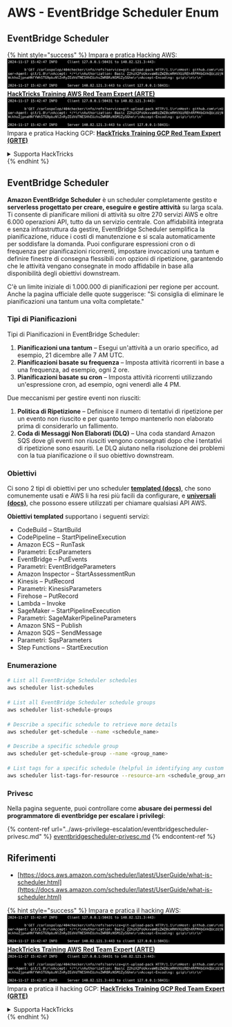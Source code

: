 # AWS - EventBridge Scheduler Enum

## EventBridge Scheduler

{% hint style="success" %}
Impara e pratica Hacking AWS:<img src="../../../.gitbook/assets/image (1).png" alt="" data-size="line">[**HackTricks Training AWS Red Team Expert (ARTE)**](https://training.hacktricks.xyz/courses/arte)<img src="../../../.gitbook/assets/image (1).png" alt="" data-size="line">\
Impara e pratica Hacking GCP: <img src="../../../.gitbook/assets/image (2).png" alt="" data-size="line">[**HackTricks Training GCP Red Team Expert (GRTE)**<img src="../../../.gitbook/assets/image (2).png" alt="" data-size="line">](https://training.hacktricks.xyz/courses/grte)

<details>

<summary>Supporta HackTricks</summary>

* Controlla i [**piani di abbonamento**](https://github.com/sponsors/carlospolop)!
* **Unisciti al** 💬 [**gruppo Discord**](https://discord.gg/hRep4RUj7f) o al [**gruppo telegram**](https://t.me/peass) o **seguici** su **Twitter** 🐦 [**@hacktricks\_live**](https://twitter.com/hacktricks\_live)**.**
* **Condividi trucchi di hacking inviando PR ai** [**HackTricks**](https://github.com/carlospolop/hacktricks) e [**HackTricks Cloud**](https://github.com/carlospolop/hacktricks-cloud) repos di github.

</details>
{% endhint %}

## EventBridge Scheduler

**Amazon EventBridge Scheduler** è un scheduler completamente gestito e **serverless progettato per creare, eseguire e gestire attività** su larga scala. Ti consente di pianificare milioni di attività su oltre 270 servizi AWS e oltre 6.000 operazioni API, tutto da un servizio centrale. Con affidabilità integrata e senza infrastruttura da gestire, EventBridge Scheduler semplifica la pianificazione, riduce i costi di manutenzione e si scala automaticamente per soddisfare la domanda. Puoi configurare espressioni cron o di frequenza per pianificazioni ricorrenti, impostare invocazioni una tantum e definire finestre di consegna flessibili con opzioni di ripetizione, garantendo che le attività vengano consegnate in modo affidabile in base alla disponibilità degli obiettivi downstream.

C'è un limite iniziale di 1.000.000 di pianificazioni per regione per account. Anche la pagina ufficiale delle quote suggerisce: "Si consiglia di eliminare le pianificazioni una tantum una volta completate."&#x20;

### Tipi di Pianificazioni

Tipi di Pianificazioni in EventBridge Scheduler:

1. **Pianificazioni una tantum** – Esegui un'attività a un orario specifico, ad esempio, 21 dicembre alle 7 AM UTC.
2. **Pianificazioni basate su frequenza** – Imposta attività ricorrenti in base a una frequenza, ad esempio, ogni 2 ore.
3. **Pianificazioni basate su cron** – Imposta attività ricorrenti utilizzando un'espressione cron, ad esempio, ogni venerdì alle 4 PM.

Due meccanismi per gestire eventi non riusciti:

1. **Politica di Ripetizione** – Definisce il numero di tentativi di ripetizione per un evento non riuscito e per quanto tempo mantenerlo non elaborato prima di considerarlo un fallimento.
2. **Coda di Messaggi Non Elaborati (DLQ)** – Una coda standard Amazon SQS dove gli eventi non riusciti vengono consegnati dopo che i tentativi di ripetizione sono esauriti. Le DLQ aiutano nella risoluzione dei problemi con la tua pianificazione o il suo obiettivo downstream.

### Obiettivi

Ci sono 2 tipi di obiettivi per uno scheduler [**templated (docs)**](https://docs.aws.amazon.com/scheduler/latest/UserGuide/managing-targets-templated.html), che sono comunemente usati e AWS li ha resi più facili da configurare, e [**universali (docs)**](https://docs.aws.amazon.com/scheduler/latest/UserGuide/managing-targets-universal.html), che possono essere utilizzati per chiamare qualsiasi API AWS.

**Obiettivi templated** supportano i seguenti servizi:

* CodeBuild – StartBuild
* CodePipeline – StartPipelineExecution
* Amazon ECS – RunTask
* Parametri: EcsParameters
* EventBridge – PutEvents
* Parametri: EventBridgeParameters
* Amazon Inspector – StartAssessmentRun
* Kinesis – PutRecord
* Parametri: KinesisParameters
* Firehose – PutRecord
* Lambda – Invoke
* SageMaker – StartPipelineExecution
* Parametri: SageMakerPipelineParameters
* Amazon SNS – Publish
* Amazon SQS – SendMessage
* Parametri: SqsParameters
* Step Functions – StartExecution

### Enumerazione
```bash
# List all EventBridge Scheduler schedules
aws scheduler list-schedules

# List all EventBridge Scheduler schedule groups
aws scheduler list-schedule-groups

# Describe a specific schedule to retrieve more details
aws scheduler get-schedule --name <schedule_name>

# Describe a specific schedule group
aws scheduler get-schedule-group --name <group_name>

# List tags for a specific schedule (helpful in identifying any custom tags or permissions)
aws scheduler list-tags-for-resource --resource-arn <schedule_group_arn>
```
### Privesc

Nella pagina seguente, puoi controllare come **abusare dei permessi del programmatore di eventbridge per escalare i privilegi**:

{% content-ref url="../aws-privilege-escalation/eventbridgescheduler-privesc.md" %}
[eventbridgescheduler-privesc.md](../aws-privilege-escalation/eventbridgescheduler-privesc.md)
{% endcontent-ref %}

## Riferimenti

* [https://docs.aws.amazon.com/scheduler/latest/UserGuide/what-is-scheduler.html](https://docs.aws.amazon.com/scheduler/latest/UserGuide/what-is-scheduler.html)

{% hint style="success" %}
Impara e pratica il hacking AWS:<img src="../../../.gitbook/assets/image (1).png" alt="" data-size="line">[**HackTricks Training AWS Red Team Expert (ARTE)**](https://training.hacktricks.xyz/courses/arte)<img src="../../../.gitbook/assets/image (1).png" alt="" data-size="line">\
Impara e pratica il hacking GCP: <img src="../../../.gitbook/assets/image (2).png" alt="" data-size="line">[**HackTricks Training GCP Red Team Expert (GRTE)**<img src="../../../.gitbook/assets/image (2).png" alt="" data-size="line">](https://training.hacktricks.xyz/courses/grte)

<details>

<summary>Supporta HackTricks</summary>

* Controlla i [**piani di abbonamento**](https://github.com/sponsors/carlospolop)!
* **Unisciti al** 💬 [**gruppo Discord**](https://discord.gg/hRep4RUj7f) o al [**gruppo telegram**](https://t.me/peass) o **seguici** su **Twitter** 🐦 [**@hacktricks\_live**](https://twitter.com/hacktricks\_live)**.**
* **Condividi trucchi di hacking inviando PR ai** [**HackTricks**](https://github.com/carlospolop/hacktricks) e [**HackTricks Cloud**](https://github.com/carlospolop/hacktricks-cloud) repos di github.

</details>
{% endhint %}
